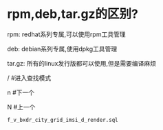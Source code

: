 # rpm,deb,tar.gz的区别?

rpm:	redhat系列专属,可以使用rpm工具管理

deb:	debian系列专属,使用dpkg工具管理

tar.gz:	所有的linux发行版都可以使用,但是需要编译麻烦



/  #进入查找模式

n  #下一个

N  #上一个



```
f_v_bxdr_city_grid_imsi_d_render.sql
```


